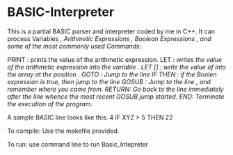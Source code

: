# BASIC-Interpreter

This is a partial BASIC parser and interpreter coded by me in C++. It can process Variables <VAR>, Arithmetic Expressions <AEXPR>, Boolean Expressions <BEXPR>, and some of the most commonly used Commands:

<LINE> PRINT <AEXPR>: prints the value of the arithmetic expression.
<LINE> LET <VAR> <AEXPR>: writes the value of the arithmetic expression into the variable <VAR>.
<LINE> LET <VAR> [<AEXPR1>] <AEXPR2>: write the value of <AEXPR2> into the array <VAR> at the position <AEXPR1>.
<LINE> GOTO <LINEJ>: Jump to the line <LINEJ>
<LINE> IF <BEXPR> THEN <LINEJ>: if the Boolen expression <BEXPR> is true, then jump to the line <LINEJ>
<LINE> GOSUB <LINEJ>: Jump to the line <LINEJ>, and remember where you came from.
<LINE> RETURN: Go back to the line immediately after the line whence the most recent GOSUB jump started.
<LINE> END: Terminate the execution of the program.
  
A sample BASIC line looks like this:
4 IF   XYZ  > 5    THEN 22

To compile:
Use the makefile provided.

To run: use command line to run
Basic_Intepreter
